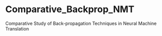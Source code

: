 # Comparative_Backprop_NMT
Comparative Study of Back-propagation Techniques in Neural Machine Translation
